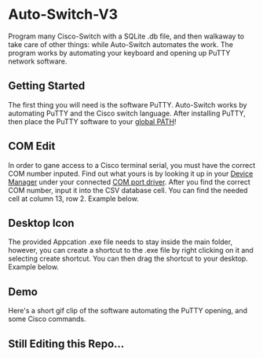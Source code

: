 # Auto-Switch-V3
Program many Cisco-Switch with a SQLite .db file, and then walkaway to take care of other things: while Auto-Switch automates the work. The program works by automating your keyboard and opening up PuTTY network software.

## Getting Started
The first thing you will need is the software PuTTY. Auto-Switch works by automating PuTTY and the Cisco switch language. 
After installing PuTTY, then  place the PuTTY software to your <a href="https://docs.telerik.com/teststudio/features/test-runners/add-path-environment-variables" title="PATH">global PATH</a>!

## COM Edit
In order to gane access to a Cisco terminal serial, you must have the correct COM number inputed. 
Find out what yours is by looking it up in your <a href="https://www.howtogeek.com/697936/5-ways-to-open-device-manager-on-windows-10/" title="Device Manager">Device Manager</a> under your connected <a href="https://pbxbook.com/voip/sputty.html" title="COM">COM port driver</a>.
After you find the correct COM number, input it into the CSV database cell. You can find the needed cell at column 13, row 2. Example below.

## Desktop Icon
The provided Appcation .exe file needs to stay inside the main folder, however, you can create a shortcut to the .exe file by right clicking on it and selecting create shortcut.
You can then drag the shortcut to your desktop. Example below.

## Demo 
Here's a short gif clip of the software automating the PuTTY opening, and some Cisco commands.

## Still Editing this Repo...
